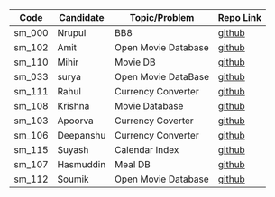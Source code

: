 | Code   | Candidate  | Topic/Problem       | Repo Link                                               |
| ------ | ---------- | ------------------- | ------------------------------------------------------- |
| sm_000 | Nrupul     | BB8                 | [github](https://github.com/nrupuld/masai-sprint-1)     |
| sm_102 | Amit       | Open Movie Database | [github](https://github.com/akamit21/masai-sprint-3)    |
| sm_110 | Mihir      | Movie DB            | [github](https://github.com/mihirlaldas/masai-sprint-3) |
| sm_033 | surya      | Open Movie DataBase | [github](https://github.com/suryakh/masai-sprint-3)     |
| sm_111 | Rahul      | Currency Converter  | [github](https://github.com/rj3010/masai-sprint-3)      |
| sm_108 | Krishna    | Movie Database      | [github](https://github.com/krishna7860/sprint-3)       |
| sm_103 | Apoorva    | Currency Coverter   | [github](https://github.com/krsnaapoorv/projects/tree/master/masai-sprint-3)|
| sm_106 | Deepanshu  | Currency Converter  | [github](https://github.com/dipanshuraz/masai-sprint-3) |
| sm_115 | Suyash     | Calendar Index      | [github](https://github.com/SuyashMishra-dev/masai-projects)|
| sm_107 | Hasmuddin  | Meal DB             | [github](https://github.com/hasmuddinansari/sprint-3)|
| sm_112 | Soumik     | Open Movie Database | [github](https://github.com/Acharya-soumik/projects/tree/master/sprint-3)|

